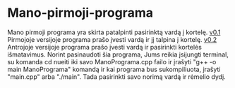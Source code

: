 # Mano-pirmoji-programa
Mano pirmoji programa yra skirta patalpinti pasirinktą vardą į kortelę.
[v0.1](https://github.com/domastyd/Mano-pirmoji-programa/releases/tag/v0.1) Pirmojoje versijoje programa prašo įvesti vardą ir jį talpina į kortelę.<break>
[v0.2](https://github.com/EimantasV/ProcProgUzd1/releases/tag/v0.2) Antrojoje versijoje programa prašo įvesti vardą ir pasirinkti kortelės išmatavimus.<break>
Norint pasinaudoti šia programa, Jums reikia įsijungti terminal, su komanda cd nueiti iki savo ManoPrograma.cpp failo ir įrašyti "g++ -o main ManoPrograma" komandą ir kai programa bus sukompiliuota, įrašyti "main.cpp" arba "./main". Tada pasirinkti savo norimą vardą ir rėmelio dydį.
